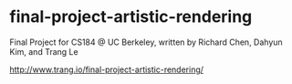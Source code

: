 # final-project-artistic-rendering
Final Project for CS184 @ UC Berkeley, written by Richard Chen, Dahyun Kim, and Trang Le

http://www.trang.io/final-project-artistic-rendering/
